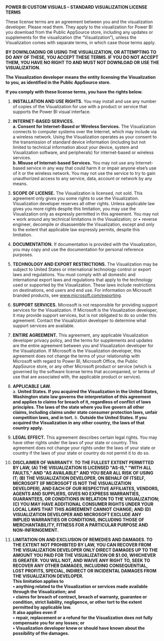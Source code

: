**POWER BI CUSTOM VISUALS – STANDARD VISUALIZATION LICENSE TERMS**

These license terms are an agreement between you and the visualization developer. Please read them. 
They apply to the visualization for Power BI you download from the Public AppSource store, including any updates 
or supplements for the visualization (the “Visualization”), unless the Visualization comes with separate 
terms, in which case those terms apply.  

**BY DOWNLOADING OR USING THE VISUALIZATION, OR ATTEMPTING TO DO ANY OF THESE, YOU 
ACCEPT THESE TERMS. IF YOU DO NOT ACCEPT THEM, YOU HAVE NO RIGHT TO AND MUST NOT 
DOWNLOAD OR USE THE VISUALIZATION.** 

**The Visualization developer means the entity licensing the Visualization to you, as identified in the 
Public AppSource store.**  

**If you comply with these license terms, you have the rights below.**

1. **INSTALLATION AND USE RIGHTS.** You may install and use any number of copies of the Visualization 
for use with a product or service that supports the Power BI visual interface.  

2. **INTERNET-BASED SERVICES.**  
**a. Consent for Internet-Based or Wireless Services.** The Visualization connects to computer systems 
over the Internet, which may include via a wireless network. Using the Visualization operates as your 
consent to the transmission of standard device information (including but not limited to technical 
information about your device, system and Visualization software, and peripherals) for internet-based 
or wireless services.  
**b. Misuse of Internet-based Services.** You may not use any Internet-based service in any way that could 
harm it or impair anyone else’s use of it or the wireless network. You may not use the service to try to 
gain unauthorized access to any service, data, account or network by any means.  
3. **SCOPE OF LICENSE.** The Visualization is licensed, not sold. This agreement only gives you some rights 
to use the Visualization. Visualization developer reserves all other rights. Unless applicable law gives you 
more rights despite this limitation, you may use the Visualization only as expressly permitted in this 
agreement. You may not  
• work around any technical limitations in the Visualization; or 
• reverse engineer, decompile or disassemble the Visualization, except and only to the extent that 
applicable law expressly permits, despite this limitation.  
4. **DOCUMENTATION.** If documentation is provided with the Visualization, you may copy and use the 
documentation for personal reference purposes.  
5. **TECHNOLOGY AND EXPORT RESTRICTIONS.** The Visualization may be subject to United States or 
international technology control or export laws and regulations. You must comply with all domestic and 
international export laws and regulations that apply to the technology used or supported by the 
Visualization. These laws include restrictions on destinations, end users and end use. For information on 
Microsoft branded products, see www.microsoft.com/exporting.  
6. **SUPPORT SERVICES.** Microsoft is not responsible for providing support services for the Visualization. If 
Microsoft is the Visualization developer, it may provide support services, but is not obligated to do so 
under this agreement. Contact the Visualization developer to determine what support services are 
available.  
7. **ENTIRE AGREEMENT.** This agreement, any applicable Visualization developer privacy policy, and the 
terms for supplements and updates are the entire agreement between you and Visualization developer 
for the Visualization. If Microsoft is the Visualization developer, this agreement does not change the 
terms of your relationship with Microsoft with regard to Power BI, Microsoft Office, the Public AppSource store, or 
any other Microsoft product or service (which is governed by the software license terms that 
accompanied, or terms of use that are associated with, the applicable product or service).  
8. **APPLICABLE LAW.**  
a. **United States. If you acquired the Visualization in the United States, Washington state law governs 
the interpretation of this agreement and applies to claims for breach of it, regardless of conflict of 
laws principles. The laws of the state where you live govern all other claims, including claims under 
state consumer protection laws, unfair competition laws, and in tort.**
b. **Outside the United States. If you acquired the Visualization in any other country, the laws of that 
country apply.**

9. **LEGAL EFFECT.** This agreement describes certain legal rights. You may have other rights under the 
laws of your state or country. This agreement does not change your rights under the laws of your state 
or country if the laws of your state or country do not permit it to do so.  
10. **DISCLAIMER OF WARRANTY. TO THE FULLEST EXTENT PERMITTED BY LAW, (A) THE VISUALIZATION 
IS LICENSED "AS-IS," "WITH ALL FAULTS," AND "AS AVAILABLE" AND YOU BEAR ALL RISK OF USING IT; 
(B) THE VISUALIZATION DEVELOPER, ON BEHALF OF ITSELF, MICROSOFT (IF MICROSOFT IS NOT THE 
VISUALIZATION DEVELOPER), AND EACH OF OUR RESPECTIVE AFFILIATES, VENDORS, AGENTS AND 
SUPPLIERS, GIVES NO EXPRESS WARRANTIES, GUARANTEES, OR CONDITIONS IN RELATION TO THE 
VISUALIZATION; (C) YOU MAY HAVE ADDITIONAL CONSUMER RIGHTS UNDER YOUR LOCAL LAWS 
THAT THIS AGREEMENT CANNOT CHANGE; AND (D) VISUALIZATION DEVELOPER AND MICROSOFT 
EXCLUDE ANY IMPLIED WARRANTIES OR CONDITIONS, INCLUDING THOSE OF MERCHANTABILITY, 
FITNESS FOR A PARTICULAR PURPOSE AND NON-INFRINGEMENT.**  
11. **LIMITATION ON AND EXCLUSION OF REMEDIES AND DAMAGES. TO THE EXTENT NOT PROHIBITED 
BY LAW, YOU CAN RECOVER FROM THE VISUALIZATION DEVELOPER ONLY DIRECT DAMAGES UP TO 
THE AMOUNT YOU PAID FOR THE VISUALIZATION OR $1.00, WHICHEVER IS GREATER. YOU WILL NOT, 
AND WAIVE ANY RIGHT TO, SEEK TO RECOVER ANY OTHER DAMAGES, INCLUDING CONSEQUENTIAL, 
LOST PROFITS, SPECIAL, INDIRECT OR INCIDENTAL DAMAGES FROM THE VISUALIZATION DEVELOPER.**  
**This limitation applies to  
• anything related to the Visualization or services made available through the Visualization; and  
• claims for breach of contract, breach of warranty, guarantee or condition, strict liability, negligence, 
or other tort to the extent permitted by applicable law.  
It also applies even if  
• repair, replacement or a refund for the Visualization does not fully compensate you for any losses; 
or  
• Visualization developer knew or should have known about the possibility of the damages.** 
